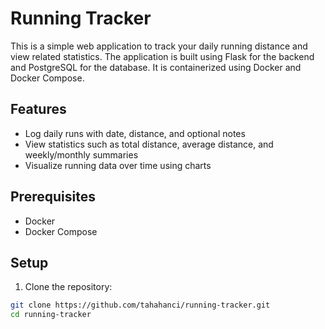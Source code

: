 # Running Tracker

This is a simple web application to track your daily running distance and view related statistics. The application is built using Flask for the backend and PostgreSQL for the database. It is containerized using Docker and Docker Compose.

## Features

- Log daily runs with date, distance, and optional notes
- View statistics such as total distance, average distance, and weekly/monthly summaries
- Visualize running data over time using charts

## Prerequisites

- Docker
- Docker Compose

## Setup

1. Clone the repository:

```bash
git clone https://github.com/tahahanci/running-tracker.git
cd running-tracker
